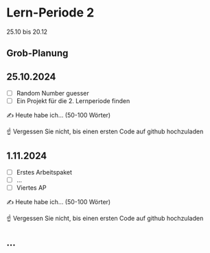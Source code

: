# Lern-Periode 2

25.10 bis 20.12

## Grob-Planung



## 25.10.2024

- [ ] Random Number guesser
- [ ] Ein Projekt für die 2. Lernperiode finden

✍️ Heute habe ich... (50-100 Wörter)

☝️ Vergessen Sie nicht, bis einen ersten Code auf github hochzuladen

## 1.11.2024

- [ ] Erstes Arbeitspaket
- [ ] ...
- [ ] Viertes AP

✍️ Heute habe ich... (50-100 Wörter)

☝️ Vergessen Sie nicht, bis einen ersten Code auf github hochzuladen

## ...


